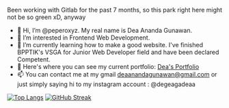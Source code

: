 Been working with Gitlab for the past 7 months, so this park right here might not be so green xD, anyway
- 👋 Hi, I’m @peperoxyz. My real name is Dea Ananda Gunawan.
- 👀 I’m interested in Frontend Web Development.
- 🌱 I’m currently learning how to make a good website. I've finished BPPTIK's VSGA for Junior Web Developer field and have been declared Competent.
- 💞️ Here's where you can see my current portfolio: [Dea's Portfolio](https://deaportfolio-recap.super.site/)
- 📫 You can contact me at my gmail deaanandagunawan@gmail.com or just simply saying hi to my instagram account : @degeagadeaa

[![Top Langs](https://github-readme-stats.vercel.app/api/top-langs/?username=peperoxyz&layout=compact&theme=vision-friendly-dark)](https://github.com/anuraghazra/github-readme-stats)
[![GitHub Streak](http://github-readme-streak-stats.herokuapp.com?user=peperoxyz&theme=dark&background=000000)](https://git.io/streak-stats)
